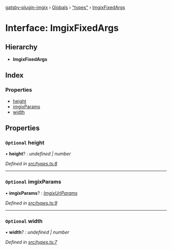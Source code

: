 [gatsby-plugin-imgix](../README.md) › [Globals](../globals.md) › ["types"](../modules/_types_.md) › [ImgixFixedArgs](_types_.imgixfixedargs.md)

# Interface: ImgixFixedArgs

## Hierarchy

* **ImgixFixedArgs**

## Index

### Properties

* [height](_types_.imgixfixedargs.md#optional-height)
* [imgixParams](_types_.imgixfixedargs.md#optional-imgixparams)
* [width](_types_.imgixfixedargs.md#optional-width)

## Properties

### `Optional` height

• **height**? : *undefined | number*

*Defined in [src/types.ts:8](https://github.com/WalltoWall/gatsby-plugin-imgix/blob/e91e6e9/src/types.ts#L8)*

___

### `Optional` imgixParams

• **imgixParams**? : *[ImgixUrlParams](_types_.imgixurlparams.md)*

*Defined in [src/types.ts:9](https://github.com/WalltoWall/gatsby-plugin-imgix/blob/e91e6e9/src/types.ts#L9)*

___

### `Optional` width

• **width**? : *undefined | number*

*Defined in [src/types.ts:7](https://github.com/WalltoWall/gatsby-plugin-imgix/blob/e91e6e9/src/types.ts#L7)*
